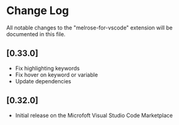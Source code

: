 # Change Log

All notable changes to the "melrose-for-vscode" extension will be documented in this file.


## [0.33.0]

- Fix highlighting keywords
- Fix hover on keyword or variable
- Update dependencies

## [0.32.0]

- Initial release on the Microfoft Visual Studio Code Marketplace